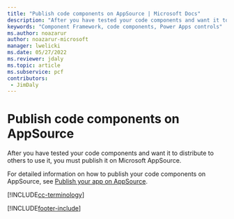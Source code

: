 ```yaml
---
title: "Publish code components on AppSource | Microsoft Docs"
description: "After you have tested your code components and want it to distribute to others to use it, you must publish it on Microsoft AppSource."
keywords: "Component Framework, code components, Power Apps controls"
ms.author: noazarur
author: noazarur-microsoft
manager: lwelicki
ms.date: 05/27/2022
ms.reviewer: jdaly
ms.topic: article
ms.subservice: pcf
contributors:
 - JimDaly
---
```


# Publish code components on AppSource

After you have tested your code components and want it to distribute to others to use it, you must publish it on Microsoft AppSource.

For detailed information on how to publish your code components on AppSource, see [Publish your app on AppSource](../data-platform/publish-app-appsource.md).

[!INCLUDE[cc-terminology](../data-platform/includes/cc-terminology.md)]


[!INCLUDE[footer-include](../../includes/footer-banner.md)]